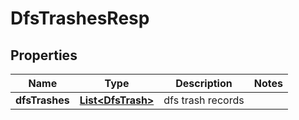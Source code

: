 # DfsTrashesResp

## Properties
Name | Type | Description | Notes
------------ | ------------- | ------------- | -------------
**dfsTrashes** | [**List&lt;DfsTrash&gt;**](DfsTrash.md) | dfs trash records | 
